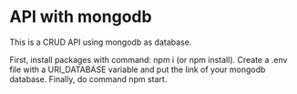 # API with mongodb

This is a CRUD API using mongodb as database.

First, install packages with command: npm i (or npm install).
Create a .env file with a URI_DATABASE variable and put the link of your mongodb database.
Finally, do command npm start.
